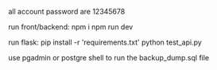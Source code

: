 all account password are 12345678

run front/backend: 
npm  i
npm run dev


run flask:
pip install -r 'requirements.txt'
python test_api.py


use pgadmin or postgre shell to run the backup_dump.sql file